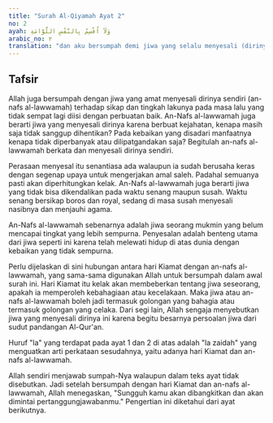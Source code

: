 ```yaml
---
title: "Surah Al-Qiyamah Ayat 2"
no: 2
ayah: وَلَآ اُقْسِمُ بِالنَّفْسِ اللَّوَّامَةِ 
arabic_no: ٢
translation: "dan aku bersumpah demi jiwa yang selalu menyesali (dirinya sendiri)."
---
```


## Tafsir

Allah juga bersumpah dengan jiwa yang amat menyesali dirinya sendiri (an-nafs al-lawwamah) terhadap sikap dan tingkah lakunya pada masa lalu yang tidak sempat lagi diisi dengan perbuatan baik. An-Nafs al-lawwamah juga berarti jiwa yang menyesali dirinya karena berbuat kejahatan, kenapa masih saja tidak sanggup dihentikan? Pada kebaikan yang disadari manfaatnya kenapa tidak diperbanyak atau dilipatgandakan saja? Begitulah an-nafs al-lawwamah berkata dan menyesali dirinya sendiri.

Perasaan menyesal itu senantiasa ada walaupun ia sudah berusaha keras dengan segenap upaya untuk mengerjakan amal saleh. Padahal semuanya pasti akan diperhitungkan kelak. An-Nafs al-lawwamah juga berarti jiwa yang tidak bisa dikendalikan pada waktu senang maupun susah. Waktu senang bersikap boros dan royal, sedang di masa susah menyesali nasibnya dan menjauhi agama.

An-Nafs al-lawwamah sebenarnya adalah jiwa seorang mukmin yang belum mencapai tingkat yang lebih sempurna. Penyesalan adalah benteng utama dari jiwa seperti ini karena telah melewati hidup di atas dunia dengan kebaikan yang tidak sempurna.

Perlu dijelaskan di sini hubungan antara hari Kiamat dengan an-nafs al-lawwamah, yang sama-sama digunakan Allah untuk bersumpah dalam awal surah ini. Hari Kiamat itu kelak akan membeberkan tentang jiwa seseorang, apakah ia memperoleh kebahagiaan atau kecelakaan. Maka jiwa atau an-nafs al-lawwamah boleh jadi termasuk golongan yang bahagia atau termasuk golongan yang celaka. Dari segi lain, Allah sengaja menyebutkan jiwa yang menyesali dirinya ini karena begitu besarnya persoalan jiwa dari sudut pandangan Al-Qur'an.

Huruf "la" yang terdapat pada ayat 1 dan 2 di atas adalah "la zaidah" yang menguatkan arti perkataan sesudahnya, yaitu adanya hari Kiamat dan an-nafs al-lawwamah.

Allah sendiri menjawab sumpah-Nya walaupun dalam teks ayat tidak disebutkan. Jadi setelah bersumpah dengan hari Kiamat dan an-nafs al-lawwamah, Allah menegaskan, "Sungguh kamu akan dibangkitkan dan akan dimintai pertanggungjawabanmu." Pengertian ini diketahui dari ayat berikutnya.